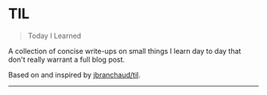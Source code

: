 # TIL

> Today I Learned

A collection of concise write-ups on small things I learn day to day that don't really warrant a full blog post.

Based on and inspired by [jbranchaud/til](https://github.com/jbranchaud/til).

---

